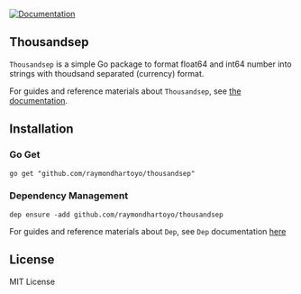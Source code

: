 [![Documentation](https://godoc.org/github.com/raymondhartoyo/thousandsep?status.svg)](https://godoc.org/github.com/raymondhartoyo/thousandsep)

## Thousandsep

`Thousandsep` is a simple Go package to format float64 and int64 number into strings with thoudsand separated (currency) format.

For guides and reference materials about `Thousandsep`, see [the documentation](https://godoc.org/github.com/raymondhartoyo/thousandsep).

## Installation

### Go Get
`go get "github.com/raymondhartoyo/thousandsep"`

### Dependency Management
`dep ensure -add github.com/raymondhartoyo/thousandsep`

For guides and reference materials about `Dep`, see `Dep` documentation [here](https://golang.github.io/dep)

## License

MIT License
